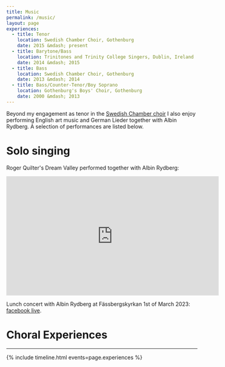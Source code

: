 ```yaml
---
title: Music
permalink: /music/
layout: page
experiences:
  - title: Tenor
    location: Swedish Chamber Choir, Gothenburg
    date: 2015 &mdash; present
  - title: Barytone/Bass
    location: Trinitones and Trinity College Singers, Dublin, Ireland
    date: 2014 &mdash; 2015
  - title: Bass
    location: Swedish Chamber Choir, Gothenburg
    date: 2013 &mdash; 2014
  - title: Bass/Counter-Tenor/Boy Soprano
    location: Gothenburg's Boys' Choir, Gothenburg
    date: 2000 &mdash; 2013
---
```


Beyond my engagement as tenor in the <a href="https://svenskakammarkoren.se">Swedish Chamber choir<a/> I also enjoy performing English art music and German Lieder together with Albin Rydberg. A selection of performances are listed below.

# Solo singing

Roger Quilter's Dream Valley performed together with Albin Rydberg:
<iframe width="560" height="315" src="https://www.youtube.com/embed/TK3pXrl8FPE?si=Y2dG4ZLx3jNuYdPU" title="YouTube video player" frameborder="0" allow="accelerometer; autoplay; clipboard-write; encrypted-media; gyroscope; picture-in-picture; web-share" allowfullscreen></iframe>

Lunch concert with Albin Rydberg at Fässbergskyrkan 1st of March 2023: <a href="https://fb.watch/pESJ0uqVpk/">facebook live</a>.

# Choral Experiences
---
{% include timeline.html events=page.experiences %}
